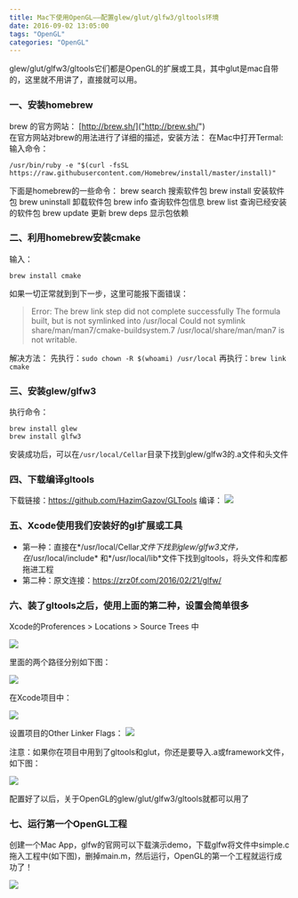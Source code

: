 ```yaml
---
title: Mac下使用OpenGL——配置glew/glut/glfw3/gltools环境
date: 2016-09-02 13:05:00
tags: "OpenGL"
categories: "OpenGL"
---
```


glew/glut/glfw3/gltools它们都是OpenGL的扩展或工具，其中glut是mac自带的，这里就不用讲了，直接就可以用。

### 一、安装homebrew
brew 的官方网站： [http://brew.sh/]("http://brew.sh/")   
在官方网站对brew的用法进行了详细的描述，安装方法：  在Mac中打开Termal:  输入命令：
```
/usr/bin/ruby -e "$(curl -fsSL https://raw.githubusercontent.com/Homebrew/install/master/install)"
```
下面是homebrew的一些命令：
brew search  搜索软件包
brew install  安装软件包
brew uninstall   卸载软件包
brew info  查询软件包信息
brew list  查询已经安装的软件包
brew update  更新
brew deps  显示包依赖

### 二、利用homebrew安装cmake
输入：
```
brew install cmake
```

如果一切正常就到到下一步，这里可能报下面错误：

>Error: The brew link step did not complete successfully
The formula built, but is not symlinked into /usr/local
Could not symlink share/man/man7/cmake-buildsystem.7
/usr/local/share/man/man7 is not writable.

解决方法：
先执行：`sudo chown -R $(whoami) /usr/local`
再执行：`brew link cmake`

### 三、安装glew/glfw3
执行命令：
```
brew install glew
brew install glfw3
```
安装成功后，可以在`/usr/local/Cellar`目录下找到glew/glfw3的.a文件和头文件

### 四、下载编译gltools
下载链接：https://github.com/HazimGazov/GLTools
编译：
![](http://upload-images.jianshu.io/upload_images/1258499-744e792090eea60f.png?imageMogr2/auto-orient/strip%7CimageView2/2/w/1240)

### 五、Xcode使用我们安装好的gl扩展或工具
  * 第一种：直接在*/usr/local/Cellar*文件下找到glew/glfw3文件，在*/usr/local/include* 和*/usr/local/lib*文件下找到gltools，将头文件和库都拖进工程
  * 第二种：原文连接：https://zrz0f.com/2016/02/21/glfw/

### 六、装了gltools之后，使用上面的第二种，设置会简单很多
Xcode的Proferences > Locations > Source Trees 中

![](http://upload-images.jianshu.io/upload_images/1258499-a6643aae761fc196.png?imageMogr2/auto-orient/strip%7CimageView2/2/w/1240)

里面的两个路径分别如下图：

![](http://upload-images.jianshu.io/upload_images/1258499-119e0398f46f3b05.png?imageMogr2/auto-orient/strip%7CimageView2/2/w/1240)

在Xcode项目中：

![](http://upload-images.jianshu.io/upload_images/1258499-75497a632e23e49e.png?imageMogr2/auto-orient/strip%7CimageView2/2/w/1240)

设置项目的Other Linker Flags：
![](http://upload-images.jianshu.io/upload_images/1258499-5c22ce81d6a693b6.png?imageMogr2/auto-orient/strip%7CimageView2/2/w/1240)

注意：如果你在项目中用到了gltools和glut，你还是要导入.a或framework文件，如下图：

![](http://upload-images.jianshu.io/upload_images/1258499-bd152f7f51f95c1d.png?imageMogr2/auto-orient/strip%7CimageView2/2/w/1240)

配置好了以后，关于OpenGL的glew/glut/glfw3/gltools就都可以用了

### 七、运行第一个OpenGL工程
创建一个Mac App，glfw的官网可以下载演示demo，下载glfw将文件中simple.c拖入工程中(如下图)，删掉main.m，然后运行，OpenGL的第一个工程就运行成功了！

![](http://upload-images.jianshu.io/upload_images/1258499-a979349fe66d80c3.png?imageMogr2/auto-orient/strip%7CimageView2/2/w/1240)
